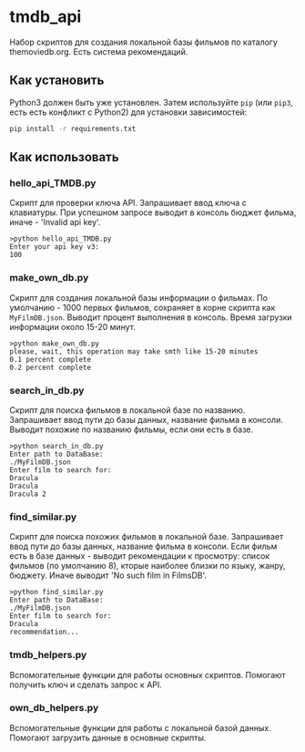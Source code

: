 # tmdb_api
Набор скриптов для создания локальной базы фильмов по каталогу themoviedb.org. Есть система рекомендаций.

## Как установить
Python3 должен быть уже установлен. 
Затем используйте `pip` (или `pip3`, есть есть конфликт с Python2) для установки зависимостей:
```bash
pip install -r requirements.txt
```

## Как использовать

### hello_api_TMDB.py
Скрипт для проверки ключа API. Запрашивает ввод ключа с клавиатуры. 
При успешном запросе выводит в консоль бюджет фильма, иначе - 'Invalid api key'.
```
>python hello_api_TMDB.py
Enter your api key v3:
100
```

### make_own_db.py
Скрипт для создания локальной базы информации о фильмах. По умолчанию - 1000 первых фильмов, сохраняет в корне скрипта как `MyFilmDB.json`.
Выводит процент выполнения в консоль. Время загрузки информации около 15-20 минут.
```
>python make_own_db.py
please, wait, this operation may take smth like 15-20 minutes
0.1 percent complete
0.2 percent complete
```

### search_in_db.py
Скрипт для поиска фильмов в локальной базе по названию. Запрашивает ввод пути до базы данных, название фильма в консоли.
Выводит похожие по названию фильмы, если они есть в базе.
```
>python search_in_db.py
Enter path to DataBase:
./MyFilmDB.json
Enter film to search for:
Dracula
Dracula
Dracula 2
```

### find_similar.py
Скрипт для поиска похожих фильмов в локальной базе. 
Запрашивает ввод пути до базы данных, название фильма в консоли.
Если фильм есть в базе данных - выводит рекомендации к просмотру: список фильмов (по умолчанию 8), кторые наиболее близки по языку, жанру, бюджету.
Иначе выводит 'No such film in FilmsDB'.
```
>python find_similar.py
Enter path to DataBase:
./MyFilmDB.json
Enter film to search for:
Dracula
recommendation...
```

### tmdb_helpers.py
Вспомогательные функции для работы основных скриптов. Помогают получить ключ и сделать запрос к API.

### own_db_helpers.py
Вспомогательные функции для работы с локальной базой данных. Помогают загрузить данные в основные скрипты.





